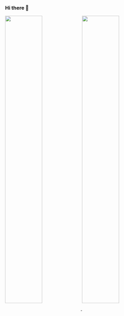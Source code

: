 ### Hi there 👋
<a href="https://wakatime.com/@ponurakk">
  <img align="center" width="49%" src="https://github-readme-stats.vercel.app/api/wakatime?username=ponurakk&langs_count=10&theme=dark&layout=compact&custom_title=Last%207%20days...&border_radius=10&range=last_7_days" />
</a>
<a href="https://github.com/ponurakk">
  <img align="center" width="49%" src="https://github-readme-stats.vercel.app/api?username=ponurakk&theme=dark&show_icons=true&border_radius=10" />
</a>

<!--
**ponurakk/ponurakk** is a ✨ _special_ ✨ repository because its `README.md` (this file) appears on your GitHub profile.

Here are some ideas to get you started:

- 🔭 I’m currently working on ...
- 🌱 I’m currently learning ...
- 👯 I’m looking to collaborate on ...
- 🤔 I’m looking for help with ...
- 💬 Ask me about ...
- 📫 How to reach me: ...
- 😄 Pronouns: ...
- ⚡ Fun fact: ...
-->
